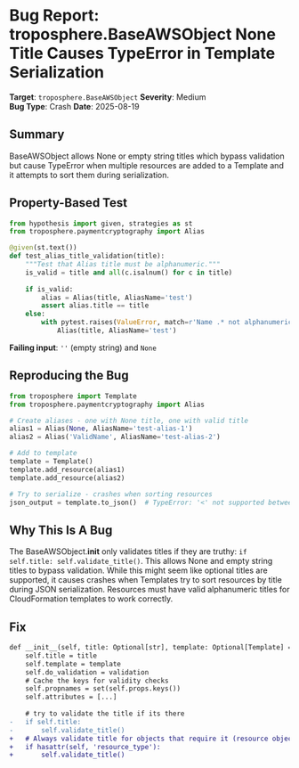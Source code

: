# Bug Report: troposphere.BaseAWSObject None Title Causes TypeError in Template Serialization

**Target**: `troposphere.BaseAWSObject`
**Severity**: Medium  
**Bug Type**: Crash
**Date**: 2025-08-19

## Summary

BaseAWSObject allows None or empty string titles which bypass validation but cause TypeError when multiple resources are added to a Template and it attempts to sort them during serialization.

## Property-Based Test

```python
from hypothesis import given, strategies as st
from troposphere.paymentcryptography import Alias

@given(st.text())
def test_alias_title_validation(title):
    """Test that Alias title must be alphanumeric."""
    is_valid = title and all(c.isalnum() for c in title)
    
    if is_valid:
        alias = Alias(title, AliasName='test')
        assert alias.title == title
    else:
        with pytest.raises(ValueError, match=r'Name .* not alphanumeric'):
            Alias(title, AliasName='test')
```

**Failing input**: `''` (empty string) and `None`

## Reproducing the Bug

```python
from troposphere import Template
from troposphere.paymentcryptography import Alias

# Create aliases - one with None title, one with valid title
alias1 = Alias(None, AliasName='test-alias-1')
alias2 = Alias('ValidName', AliasName='test-alias-2')

# Add to template
template = Template()
template.add_resource(alias1)
template.add_resource(alias2)

# Try to serialize - crashes when sorting resources
json_output = template.to_json()  # TypeError: '<' not supported between instances of 'str' and 'NoneType'
```

## Why This Is A Bug

The BaseAWSObject.__init__ only validates titles if they are truthy: `if self.title: self.validate_title()`. This allows None and empty string titles to bypass validation. While this might seem like optional titles are supported, it causes crashes when Templates try to sort resources by title during JSON serialization. Resources must have valid alphanumeric titles for CloudFormation templates to work correctly.

## Fix

```diff
def __init__(self, title: Optional[str], template: Optional[Template] = None, validation: bool = True, **kwargs: Any) -> None:
    self.title = title
    self.template = template
    self.do_validation = validation
    # Cache the keys for validity checks
    self.propnames = set(self.props.keys())
    self.attributes = [...]
    
    # try to validate the title if its there
-   if self.title:
-       self.validate_title()
+   # Always validate title for objects that require it (resource objects)
+   if hasattr(self, 'resource_type'):
+       self.validate_title()
```